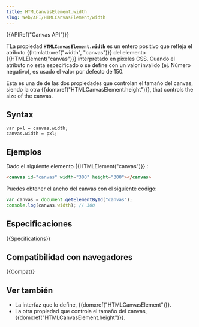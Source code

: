 ```yaml
---
title: HTMLCanvasElement.width
slug: Web/API/HTMLCanvasElement/width
---
```


{{APIRef("Canvas API")}}

TLa propiedad **`HTMLCanvasElement.width`** es un entero positivo que refleja el atributo {{htmlattrxref("width", "canvas")}} del elemento {{HTMLElement("canvas")}} interpretado en pixeles CSS. Cuando el atributo no esta especificado o se define con un valor invalido (ej. Número negativo), es usado el valor por defecto de 150.

Esta es una de de las dos propiedades que controlan el tamaño del canvas, siendo la otra {{domxref("HTMLCanvasElement.height")}}, that controls the size of the canvas.

## Syntax

```
var pxl = canvas.width;
canvas.width = pxl;
```

## Ejemplos

Dado el siguiente elemento {{HTMLElement("canvas")}} :

```html
<canvas id="canvas" width="300" height="300"></canvas>
```

Puedes obtener el ancho del canvas con el siguiente codigo:

```js
var canvas = document.getElementById("canvas");
console.log(canvas.width); // 300
```

## Especificaciones

{{Specifications}}

## Compatibilidad con navegadores

{{Compat}}

## Ver también

- La interfaz que lo define, {{domxref("HTMLCanvasElement")}}.
- La otra propiedad que controla el tamaño del canvas,{{domxref("HTMLCanvasElement.height")}}.
